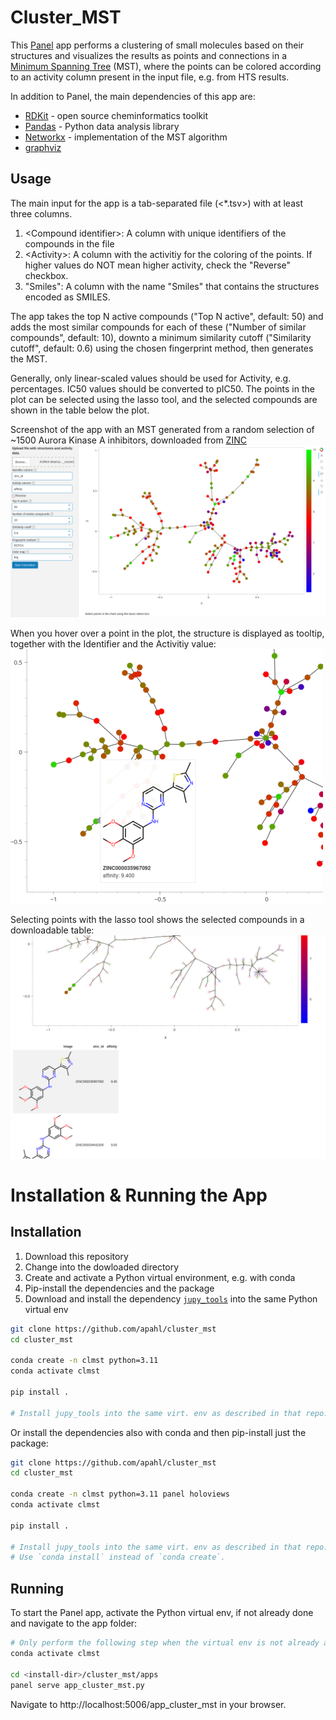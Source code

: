 # Cluster_MST

This [Panel](https://panel.holoviz.org/) app performs a clustering of small molecules based on their structures and visualizes the results as points and connections in a [Minimum Spanning Tree](https://en.wikipedia.org/wiki/Minimum_spanning_tree) (MST), where the points can be colored according to an activity column present in the input file, e.g. from HTS results.

In addition to Panel, the main dependencies of this app are:
* [RDKit](https://www.rdkit.org/) - open source cheminformatics toolkit
* [Pandas](https://pandas.pydata.org/) - Python data analysis library
* [Networkx](https://networkx.org/documentation/stable/reference/algorithms/generated/networkx.algorithms.tree.mst.minimum_spanning_tree.html) - implementation of the MST algorithm
* [graphviz](https://github.com/xflr6/graphviz)

## Usage

The main input for the app is a tab-separated file (<*.tsv>) with at least three columns.
1. &lt;Compound identifier&gt;: A column with unique identifiers of the compounds in the file
1. &lt;Activity&gt;: A column with the activitiy for the coloring of the points. If higher values do NOT mean higher activity, check the "Reverse" checkbox.
1. "Smiles": A column with the name "Smiles" that contains the structures encoded as SMILES.

The app takes the top N active compounds ("Top N active", default: 50) and adds the most similar compounds for each of these ("Number of similar compounds", default: 10), downto a minimum similarity cutoff ("Similarity cutoff", default: 0.6) using the chosen fingerprint method, then generates the MST.

Generally, only linear-scaled values should be used for Activity, e.g. percentages. IC50 values should be converted to pIC50.
The points in the plot can be selected using the lasso tool, and the selected compounds are shown in the table below the plot.

Screenshot of the app with an MST generated from a random selection of ~1500 Aurora Kinase A inhibitors, downloaded from [ZINC](https://zinc.docking.org/genes/AURKA/observations/)  
![MST AURKA](res/cluster_mst_1.png)  

When you hover over a point in the plot, the structure is displayed as tooltip, together with the Identifier and the Activitiy value:  
![Tooltip](res/cluster_mst_3.png)

Selecting points with the lasso tool shows the selected compounds in a downloadable table:  
![Selection](res/cluster_mst_2.png)


# Installation & Running the App
## Installation

1. Download this repository
1. Change into the dowloaded directory
1. Create and activate a Python virtual environment, e.g. with conda
1. Pip-install the dependencies and the package
1. Download and install the dependency [`jupy_tools`](https://github.com/apahl/jupy_tools) into the same Python virtual env


```Bash
git clone https://github.com/apahl/cluster_mst
cd cluster_mst

conda create -n clmst python=3.11
conda activate clmst

pip install .

# Install jupy_tools into the same virt. env as described in that repo.
```

Or install the dependencies also with conda and then pip-install just the package:

```Bash
git clone https://github.com/apahl/cluster_mst
cd cluster_mst

conda create -n clmst python=3.11 panel holoviews
conda activate clmst

pip install .

# Install jupy_tools into the same virt. env as described in that repo.
# Use `conda install` instead of `conda create`.
```

## Running
To start the Panel app, activate the Python virtual env, if not already done and navigate to the app folder:
```Bash
# Only perform the following step when the virtual env is not already activated:
conda activate clmst

cd <install-dir>/cluster_mst/apps
panel serve app_cluster_mst.py
```
Navigate to http://localhost:5006/app_cluster_mst in your browser.
